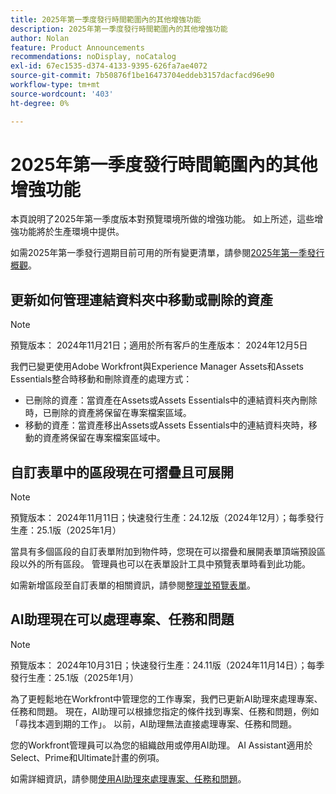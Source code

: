 ```yaml
---
title: 2025年第一季度發行時間範圍內的其他增強功能
description: 2025年第一季度發行時間範圍內的其他增強功能
author: Nolan
feature: Product Announcements
recommendations: noDisplay, noCatalog
exl-id: 67ec1535-d374-4133-9395-626fa7ae4072
source-git-commit: 7b50876f1be16473704eddeb3157dacfacd96e90
workflow-type: tm+mt
source-wordcount: '403'
ht-degree: 0%

---
```


# 2025年第一季度發行時間範圍內的其他增強功能

本頁說明了2025年第一季度版本對預覽環境所做的增強功能。 如上所述，這些增強功能將於生產環境中提供。

如需2025年第一季發行週期目前可用的所有變更清單，請參閱[2025年第一季發行概觀](/help/quicksilver/product-announcements/product-releases/25-q1-release-activity/25-q1-release-overview.md)。

## 更新如何管理連結資料夾中移動或刪除的資產

>[!NOTE]
>
>預覽版本： 2024年11月21日；適用於所有客戶的生產版本： 2024年12月5日

我們已變更使用Adobe Workfront與Experience Manager Assets和Assets Essentials整合時移動和刪除資產的處理方式：

* 已刪除的資產：當資產在Assets或Assets Essentials中的連結資料夾內刪除時，已刪除的資產將保留在專案檔案區域。
* 移動的資產：當資產移出Assets或Assets Essentials中的連結資料夾時，移動的資產將保留在專案檔案區域中。

## 自訂表單中的區段現在可摺疊且可展開

>[!NOTE]
>
>預覽版本： 2024年11月11日；快速發行生產：24.12版（2024年12月）；每季發行生產：25.1版（2025年1月）

當具有多個區段的自訂表單附加到物件時，您現在可以摺疊和展開表單頂端預設區段以外的所有區段。 管理員也可以在表單設計工具中預覽表單時看到此功能。

如需新增區段至自訂表單的相關資訊，請參閱[整理並預覽表單](/help/quicksilver/administration-and-setup/customize-workfront/create-manage-custom-forms/form-designer/design-a-form/organize-a-form.md)。

## AI助理現在可以處理專案、任務和問題

>[!NOTE]
>
>預覽版本： 2024年10月31日；快速發行生產：24.11版（2024年11月14日）；每季發行生產：25.1版（2025年1月）

為了更輕鬆地在Workfront中管理您的工作專案，我們已更新AI助理來處理專案、任務和問題。 現在，AI助理可以根據您指定的條件找到專案、任務和問題，例如「尋找本週到期的工作」。
以前，AI助理無法直接處理專案、任務和問題。

您的Workfront管理員可以為您的組織啟用或停用AI助理。 AI Assistant適用於Select、Prime和Ultimate計畫的例項。

如需詳細資訊，請參閱[使用AI助理來處理專案、任務和問題](/help/quicksilver/workfront-basics/ai-assistant/work-with-pti-through-ai-assisant.md)。
